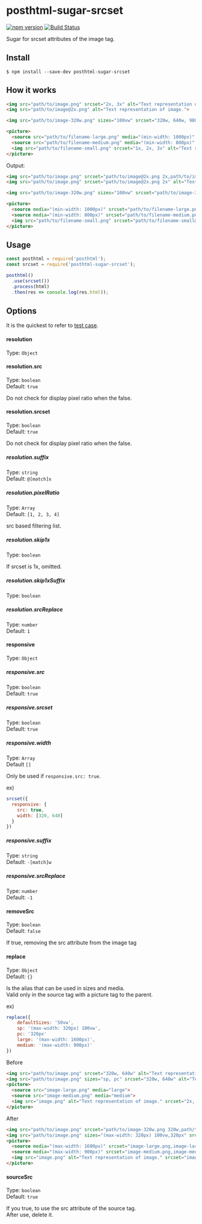 # posthtml-sugar-srcset

[![npm version](https://badge.fury.io/js/posthtml-sugar-srcset.svg)](https://badge.fury.io/js/posthtml-sugar-srcset)
[![Build Status](https://travis-ci.org/Tsuguya/posthtml-sugar-srcset.svg?branch=master)](https://travis-ci.org/Tsuguya/posthtml-sugar-srcset)

Sugar for srcset attributes of the image tag.

## Install

```
$ npm install --save-dev posthtml-sugar-srcset
```

## How it works

```html
<img src="path/to/image.png" srcset="2x, 3x" alt="Text representation of image.">
<img src="path/to/image@2x.png" alt="Text representation of image.">

<img src="path/to/image-320w.png" sizes="100vw" srcset="320w, 640w, 980w" alt="Text representation of image.">

<picture>
  <source src="path/to/filename-large.png" media="(min-width: 1000px)" srcset="1x, 2x, 3x">
  <source src="path/to/filename-medium.png" media="(min-width: 800px)" srcset="1x, 2x, 3x">
  <img src="path/to/filename-small.png" srcset="1x, 2x, 3x" alt="Text representation of image.">
</picture>
```

Output:

```html
<img src="path/to/image.png" srcset="path/to/image@2x.png 2x,path/to/image@3x.png 3x" alt="Text representation of image.">
<img src="path/to/image.png" srcset="path/to/image@2x.png 2x" alt="Text representation of image.">

<img src="path/to/image-320w.png" sizes="100vw" srcset="path/to/image-320w.png 320w,path/to/image-640w.png 640w,path/to/image-980w.png 980w" alt="Text representation of image.">

<picture>
  <source media="(min-width: 1000px)" srcset="path/to/filename-large.png,path/to/filename-large@2x.png 2x,path/to/filename-large@3x.png 3x">
  <source media="(min-width: 800px)" srcset="path/to/filename-medium.png,path/to/filename-medium@2x.png 2x,path/to/filename-medium@3x.png 3x">
  <img src="path/to/filename-small.png" srcset="path/to/filename-small@2x.png 2x,path/to/filename-small@3x.png 3x" alt="Text representation of image.">
</picture>
```

## Usage

``` js
const posthtml = require('posthtml');
const srcset = require('posthtml-sugar-srcset');

posthtml()
  .use(srcset())
  .process(html)
  .then(res => console.log(res.html));
```

## Options

It is the quickest to refer to [test case](https://github.com/Tsuguya/posthtml-sugar-srcset/tree/master/test).

#### resolution

Type: `Object`

#### resolution.src

Type: `boolean`<br>
Default: `true`

Do not check for display pixel ratio when the false.

#### resolution.srcset

Type: `boolean`<br>
Default: `true`

Do not check for display pixel ratio when the false.

##### resolution.suffix

Type: `string`<br>
Default: `@[match]x`

##### resolution.pixelRatio

Type: `Array`<br>
Default: `[1, 2, 3, 4]`

src based filtering list.

##### resolution.skip1x

Type: `boolean`

If srcset is 1x, omitted.

##### resolution.skip1xSuffix

Type: `boolean`

##### resolution.srcReplace

Type: `number`<br>
Default: `1`

#### responsive

Type: `Object`

##### responsive.src

Type: `boolean`<br>
Default: `true`

##### responsive.srcset

Type: `boolean`<br>
Default: `true`

##### responsive.width

Type: `Array`<br>
Default `[]`

Only be used if `responsive.src: true`.

ex)

```js
srcset({
  responsive: {
    src: true,
    width: [320, 640]
  }
})
```

##### responsive.suffix

Type: `string`<br>
Default: `-[match]w`

##### responsive.srcReplace

Type: `number`<br>
Default: `-1`

#### removeSrc

Type: `boolean`<br>
Default: `false`

If true, removing the src attribute from the image tag

#### replace

Type: `Object`<br>
Default: `{}`

Is the alias that can be used in sizes and media.<br>
Valid only in the source tag with a picture tag to the parent.

ex)

``` js
replace({
    defaultSizes: '50vw',
    sp: '(max-width: 320px) 100vw',
    pc: '320px'
    large: '(max-width: 1600px)',
    medium: '(max-width: 900px)'
})
```

Before

```html
<img src="path/to/image.png" srcset="320w, 640w" alt="Text representation of image.">
<img src="path/to/image.png" sizes="sp, pc" srcset="320w, 640w" alt="Text representation of image.">
<picture>
  <source src="image-large.png" media="large">
  <source src="image-medium.png" media="medium">
  <img src="image.png" alt="Text representation of image." srcset="2x, 3x, 4x">
</picture>
```

After

```html
<img src="path/to/image.png" srcset="path/to/image-320w.png 320w,path/to/image-640w.png 640w" alt="Text representation of image." sizes="50vw">
<img src="path/to/image.png" sizes="(max-width: 320px) 100vw,320px" srcset="path/to/image-320w.png 320w,path/to/image-640w.png 640w" alt="Text representation of image.">
<picture>
  <source media="(max-width: 1600px)" srcset="image-large.png,image-large@2x.png 2x,image-large@3x.png 3x,image-large@4x.png 4x">
  <source media="(max-width: 900px)" srcset="image-medium.png,image-medium.png@2x 2x,image-medium.png@3x 3x,image-medium.png@4x 4x">
  <img src="image.png" alt="Text representation of image." srcset="image@2x.png 2x,image@3x.png 3x,image@4x.png 4x">
</picture>
```

#### sourceSrc

Type: `boolean`<br>
Default: `true`

If you true, to use the src attribute of the source tag.<br>
After use, delete it.
